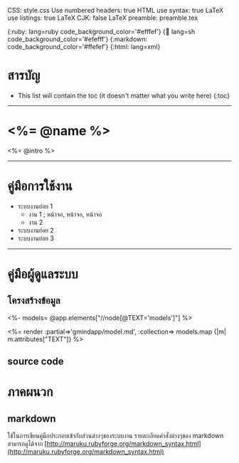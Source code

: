 CSS: style.css
Use numbered headers: true
HTML use syntax: true
LaTeX use listings: true
LaTeX CJK: false
LaTeX preamble: preamble.tex

<style>code { font-size: 0.8em;}</style>


{:ruby:     lang=ruby code_background_color='#efffef'}
{:shell:    lang=sh code_background_color='#efefff'}
{:markdown: code_background_color='#ffefef'}
{:html:     lang=xml}

สารบัญ
=====

* This list will contain the toc (it doesn't matter what you write here)
{:toc}

* * *

<%= @name %>
============
<%= @intro %>

* * *

คู่มือการใช้งาน
===========
* ระบบงานย่อย 1
  * งาน 1 ; หน้าจอ, หน้าจอ, หน้าจอ
  * งาน 2
* ระบบงานย่อย 2
* ระบบงานย่อย 3

* * *
คู่มือผู้ดูแลระบบ
===========
โครงสร้างข้อมูล
------------

<%- models= @app.elements["//node[@TEXT='models']"] %>

<%= render :partial=>'gmindapp/model.md', :collection=> models.map {|m| m.attributes["TEXT"]} %>

source code
-----------

ภาคผนวก
=======

markdown
--------

ใช้ในการเขียนคู่มือประกอบเข้ากับส่วนต่างๆของระบบงาน รายละเอียดคำสั่งต่างๆของ markdown 
สามารถดูได้จาก [http://maruku.rubyforge.org/markdown_syntax.html](http://maruku.rubyforge.org/markdown_syntax.html)
